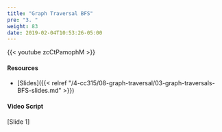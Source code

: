 ```yaml
---
title: "Graph Traversal BFS"
pre: "3. "
weight: 83
date: 2019-02-04T10:53:26-05:00
---
```


{{< youtube zcCtPamophM >}}

#### Resources
* [Slides]({{< relref "/4-cc315/08-graph-traversal/03-graph-traversals-BFS-slides.md" >}})

#### Video Script

[Slide 1]